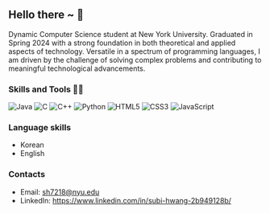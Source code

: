 ## Hello there ~ 👋

Dynamic Computer Science student at New York University. Graduated in Spring 2024 with a strong foundation in both theoretical and applied aspects of technology. Versatile in a spectrum of programming languages, I am driven by the challenge of solving complex problems and contributing to meaningful technological advancements.

### Skills and Tools 👩‍💻

![Java](https://img.shields.io/badge/Java-ED8B00?style=for-the-badge&logo=java&logoColor=white)
![C](https://img.shields.io/badge/C-00599C?style=for-the-badge&logo=c&logoColor=white)
![C++](https://img.shields.io/badge/C++-00599C?style=for-the-badge&logo=c%2B%2B&logoColor=white)
![Python](https://img.shields.io/badge/Python-3776AB?style=for-the-badge&logo=python&logoColor=white)
![HTML5](https://img.shields.io/badge/HTML5-E34F26?style=for-the-badge&logo=html5&logoColor=white)
![CSS3](https://img.shields.io/badge/CSS3-1572B6?style=for-the-badge&logo=css3&logoColor=white)
![JavaScript](https://img.shields.io/badge/JavaScript-F7DF1E?style=for-the-badge&logo=javascript&logoColor=black)

### Language skills 
- Korean
- English 

### Contacts
- Email: sh7218@nyu.edu
- LinkedIn: https://www.linkedin.com/in/subi-hwang-2b949128b/ 
